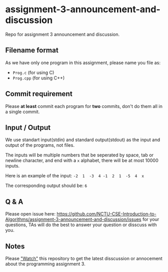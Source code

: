 # assignment-3-announcement-and-discussion
Repo for assignment 3 announcement and discussion.

## Filename format
As we have only one program in this assignment, please name you file as:
- `Prog.c` (for using C)
- `Prog.cpp` (for using C++)

## Commit requirement
Please **at least** commit each program for **two** commits, don't do them all in a single commit.

## Input / Output

We use standart input(stdin) and standard output(stdout) as the input and output of the programs, not files.

The inputs will be multiple numbers that be seperated by space, tab or newline character, and end  with a `x` alphabet, there will be at most 10000 inputs.

Here is an example of the input:
`-2  1  -3  4 -1  2  1  -5  4  x`

The corresponding output should be:
`6`

## Q & A
Please open issue here: https://github.com/NCTU-CSE-Introduction-to-Algorithms/assignment-3-announcement-and-discussion/issues for your questions, TAs will do the best to answer your question or disscuss with you.

## Notes
Please ["Watch"](https://github.com/NCTU-CSE-Introduction-to-Algorithms/assignment-3-announcement-and-discussion/subscription) this repository to get the latest disscussion or annocement about the programming assignment 3.


